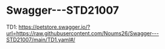 # Swagger---STD21007

TD1: https://petstore.swagger.io/?url=https://raw.githubusercontent.com/Noums26/Swagger---STD21007/main/TD1.yaml#/